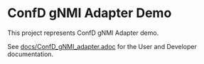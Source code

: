 # ConfD gNMI Adapter Demo

This project represents ConfD gNMI Adapter demo.

See [docs/ConfD_gNMI_adapter.adoc](docs/ConfD_gNMI_adapter.adoc) for the User and Developer documentation.
